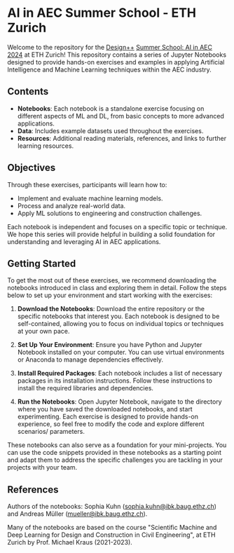 
# AI in AEC Summer School - ETH Zurich

Welcome to the repository for the [Design++](https://designplusplus.ethz.ch) [Summer School: AI in AEC 2024](https://designplusplus.ethz.ch/education/summer-school.html) at ETH Zurich! This repository contains a series of Jupyter Notebooks designed to provide hands-on exercises and examples in applying Artificial Intelligence and Machine Learning techniques within the AEC industry. 

## Contents

- **Notebooks**: Each notebook is a standalone exercise focusing on different aspects of ML and DL, from basic concepts to more advanced applications.
- **Data**: Includes example datasets used throughout the exercises.
- **Resources**: Additional reading materials, references, and links to further learning resources.

## Objectives

Through these exercises, participants will learn how to:

- Implement and evaluate machine learning models.
- Process and analyze real-world data.
- Apply ML solutions to engineering and construction challenges.

Each notebook is independent and focuses on a specific topic or technique. We hope this series will provide helpful in building a solid foundation for understanding and leveraging AI in AEC applications.


## Getting Started

To get the most out of these exercises, we recommend downloading the notebooks introduced in class and exploring them in detail. Follow the steps below to set up your environment and start working with the exercises:

1. **Download the Notebooks**: Download the entire repository or the specific notebooks that interest you. Each notebook is designed to be self-contained, allowing you to focus on individual topics or techniques at your own pace.

2. **Set Up Your Environment**: Ensure you have Python and Jupyter Notebook installed on your computer. You can use virtual environments or Anaconda to manage dependencies effectively.

3. **Install Required Packages**: Each notebook includes a list of necessary packages in its installation instructions. Follow these instructions to install the required libraries and dependencies.

4. **Run the Notebooks**: Open Jupyter Notebook, navigate to the directory where you have saved the downloaded notebooks, and start experimenting. Each exercise is designed to provide hands-on experience, so feel free to modify the code and explore different scenarios/ parameters.

These notebooks can also serve as a foundation for your mini-projects. You can use the code snippets provided in these notebooks as a starting point and adapt them to address the specific challenges you are tackling in your projects with your team.


## References
Authors of the notebooks: Sophia Kuhn (sophia.kuhn@ibk.baug.ethz.ch) and Andreas Müller (mueller@ibk.baug.ethz.ch).

Many of the notebooks are based on the course "Scientific Machine and Deep Learning for Design and Construction in Civil Engineering", at ETH Zurich by Prof. Michael Kraus (2021-2023).


